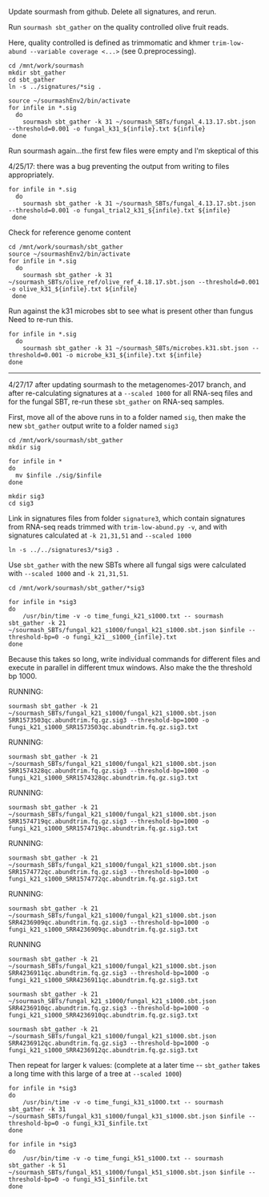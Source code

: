 Update sourmash from github. Delete all signatures, and rerun. 

Run `sourmash sbt_gather` on the quality controlled olive fruit reads. 

Here, quality controlled is defined as trimmomatic and khmer `trim-low-abund --variable coverage <...>` (see 0.preprocessing).

```
cd /mnt/work/sourmash
mkdir sbt_gather
cd sbt_gather
ln -s ../signatures/*sig .
```

```
source ~/sourmashEnv2/bin/activate
for infile in *.sig
  do
    sourmash sbt_gather -k 31 ~/sourmash_SBTs/fungal_4.13.17.sbt.json --threshold=0.001 -o fungal_k31_${infile}.txt ${infile}
 done
```

Run sourmash again...the first few files were empty and I'm skeptical of this

4/25/17: there was a bug preventing the output from writing to files appropriately.
```
for infile in *.sig
  do
    sourmash sbt_gather -k 31 ~/sourmash_SBTs/fungal_4.13.17.sbt.json --threshold=0.001 -o fungal_trial2_k31_${infile}.txt ${infile}
 done
 ```
 
 Check for reference genome content
```
cd /mnt/work/sourmash/sbt_gather
source ~/sourmashEnv2/bin/activate
for infile in *.sig
  do
    sourmash sbt_gather -k 31 ~/sourmash_SBTs/olive_ref/olive_ref_4.18.17.sbt.json --threshold=0.001 -o olive_k31_${infile}.txt ${infile}
 done
```

Run against the k31 microbes sbt to see what is present other than fungus
Need to re-run this. 
```
for infile in *.sig
  do
    sourmash sbt_gather -k 31 ~/sourmash_SBTs/microbes.k31.sbt.json --threshold=0.001 -o microbe_k31_${infile}.txt ${infile}
done
```

-----------------------------------
 
 4/27/17 after updating sourmash to the metagenomes-2017 branch, and after re-calculating signatures at a `--scaled 1000` for all RNA-seq files and for the fungal SBT, re-run these `sbt_gather` on RNA-seq samples.
 
 First, move all of the above runs in to a folder named `sig`, then make the new `sbt_gather` output write to a folder named `sig3`
 ```
 cd /mnt/work/sourmash/sbt_gather
 mkdir sig
 
 for infile in *
 do 
   mv $infile ./sig/$infile
 done
 
 mkdir sig3
 cd sig3
 ```
 
Link in signatures files from folder `signature3`, which contain signatures from RNA-seq reads trimmed with `trim-low-abund.py -v`, and with signatures calculated at `-k 21,31,51` and `--scaled 1000`
```
ln -s ../../signatures3/*sig3 .
```
 
Use `sbt_gather` with the new SBTs where all fungal sigs were calculated with `--scaled 1000` and `-k 21,31,51`.
```
cd /mnt/work/sourmash/sbt_gather/*sig3

for infile in *sig3 
do
    /usr/bin/time -v -o time_fungi_k21_s1000.txt -- sourmash sbt_gather -k 21 ~/sourmash_SBTs/fungal_k21_s1000/fungal_k21_s1000.sbt.json $infile --threshold-bp=0 -o fungi_k21__s1000_{infile}.txt
done
```
Because this takes so long, write individual commands for different files and execute in parallel in different tmux windows. Also make the the threshold bp 1000. 

RUNNING:
```
sourmash sbt_gather -k 21 ~/sourmash_SBTs/fungal_k21_s1000/fungal_k21_s1000.sbt.json SRR1573503qc.abundtrim.fq.gz.sig3 --threshold-bp=1000 -o fungi_k21_s1000_SRR1573503qc.abundtrim.fq.gz.sig3.txt
```
RUNNING:
```
sourmash sbt_gather -k 21 ~/sourmash_SBTs/fungal_k21_s1000/fungal_k21_s1000.sbt.json SRR1574328qc.abundtrim.fq.gz.sig3 --threshold-bp=1000 -o fungi_k21_s1000_SRR1574328qc.abundtrim.fq.gz.sig3.txt
```
RUNNING:
```
sourmash sbt_gather -k 21 ~/sourmash_SBTs/fungal_k21_s1000/fungal_k21_s1000.sbt.json SRR1574719qc.abundtrim.fq.gz.sig3 --threshold-bp=1000 -o fungi_k21_s1000_SRR1574719qc.abundtrim.fq.gz.sig3.txt
```
RUNNING:
```
sourmash sbt_gather -k 21 ~/sourmash_SBTs/fungal_k21_s1000/fungal_k21_s1000.sbt.json SRR1574772qc.abundtrim.fq.gz.sig3 --threshold-bp=1000 -o fungi_k21_s1000_SRR1574772qc.abundtrim.fq.gz.sig3.txt
```
RUNNING:
```
sourmash sbt_gather -k 21 ~/sourmash_SBTs/fungal_k21_s1000/fungal_k21_s1000.sbt.json SRR4236909qc.abundtrim.fq.gz.sig3 --threshold-bp=1000 -o fungi_k21_s1000_SRR4236909qc.abundtrim.fq.gz.sig3.txt
```
RUNNING
```
sourmash sbt_gather -k 21 ~/sourmash_SBTs/fungal_k21_s1000/fungal_k21_s1000.sbt.json SRR4236911qc.abundtrim.fq.gz.sig3 --threshold-bp=1000 -o fungi_k21_s1000_SRR4236911qc.abundtrim.fq.gz.sig3.txt
```

```
sourmash sbt_gather -k 21 ~/sourmash_SBTs/fungal_k21_s1000/fungal_k21_s1000.sbt.json SRR4236910qc.abundtrim.fq.gz.sig3 --threshold-bp=1000 -o fungi_k21_s1000_SRR4236910qc.abundtrim.fq.gz.sig3.txt
```

```
sourmash sbt_gather -k 21 ~/sourmash_SBTs/fungal_k21_s1000/fungal_k21_s1000.sbt.json SRR4236912qc.abundtrim.fq.gz.sig3 --threshold-bp=1000 -o fungi_k21_s1000_SRR4236912qc.abundtrim.fq.gz.sig3.txt
```

Then repeat for larger k values: (complete at a later time -- `sbt_gather` takes a long time with this large of a tree at `--scaled 1000`)
```
for infile in *sig3 
do
    /usr/bin/time -v -o time_fungi_k31_s1000.txt -- sourmash sbt_gather -k 31 ~/sourmash_SBTs/fungal_k31_s1000/fungal_k31_s1000.sbt.json $infile --threshold-bp=0 -o fungi_k31_$infile.txt
done
```
```
for infile in *sig3 
do
    /usr/bin/time -v -o time_fungi_k51_s1000.txt -- sourmash sbt_gather -k 51 ~/sourmash_SBTs/fungal_k51_s1000/fungal_k51_s1000.sbt.json $infile --threshold-bp=0 -o fungi_k51_$infile.txt
done
```
 



